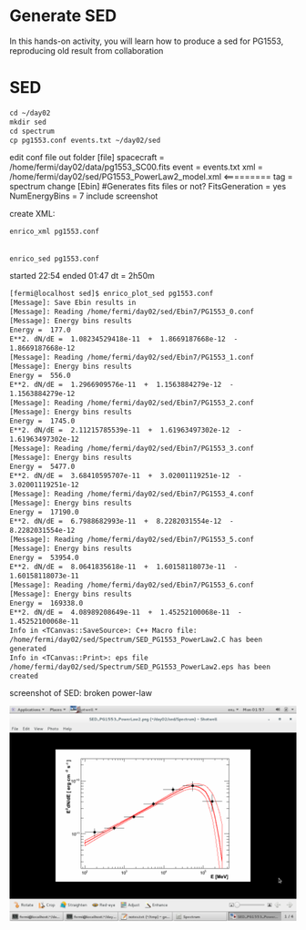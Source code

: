 Generate SED
==============

In this hands-on activity, you will learn how to produce a sed for PG1553, reproducing old result from collaboration


# SED

```shell
cd ~/day02
mkdir sed
cd spectrum
cp pg1553.conf events.txt ~/day02/sed
```

edit conf file
out folder
[file]
	spacecraft = /home/fermi/day02/data/pg1553_SC00.fits
	event = events.txt
	xml = /home/fermi/day02/sed/PG1553_PowerLaw2_model.xml <=========
	tag = spectrum
change [Ebin]
	#Generates fits files or not?
	FitsGeneration = yes
	NumEnergyBins = 7
include screenshot

create XML:

    enrico_xml pg1553.conf 


    enrico_sed pg1553.conf

started 22:54
ended 01:47
dt = 2h50m

```
[fermi@localhost sed]$ enrico_plot_sed pg1553.conf 
[Message]: Save Ebin results in 
[Message]: Reading /home/fermi/day02/sed/Ebin7/PG1553_0.conf
[Message]: Energy bins results
Energy =  177.0
E**2. dN/dE =  1.08234529418e-11  +  1.8669187668e-12  -  1.8669187668e-12
[Message]: Reading /home/fermi/day02/sed/Ebin7/PG1553_1.conf
[Message]: Energy bins results
Energy =  556.0
E**2. dN/dE =  1.2966909576e-11  +  1.1563884279e-12  -  1.1563884279e-12
[Message]: Reading /home/fermi/day02/sed/Ebin7/PG1553_2.conf
[Message]: Energy bins results
Energy =  1745.0
E**2. dN/dE =  2.11215785539e-11  +  1.61963497302e-12  -  1.61963497302e-12
[Message]: Reading /home/fermi/day02/sed/Ebin7/PG1553_3.conf
[Message]: Energy bins results
Energy =  5477.0
E**2. dN/dE =  3.68410595707e-11  +  3.02001119251e-12  -  3.02001119251e-12
[Message]: Reading /home/fermi/day02/sed/Ebin7/PG1553_4.conf
[Message]: Energy bins results
Energy =  17190.0
E**2. dN/dE =  6.7988682993e-11  +  8.2282031554e-12  -  8.2282031554e-12
[Message]: Reading /home/fermi/day02/sed/Ebin7/PG1553_5.conf
[Message]: Energy bins results
Energy =  53954.0
E**2. dN/dE =  8.0641835618e-11  +  1.60158118073e-11  -  1.60158118073e-11
[Message]: Reading /home/fermi/day02/sed/Ebin7/PG1553_6.conf
[Message]: Energy bins results
Energy =  169338.0
E**2. dN/dE =  4.08989208649e-11  +  1.45252100068e-11  -  1.45252100068e-11
Info in <TCanvas::SaveSource>: C++ Macro file: /home/fermi/day02/sed/Spectrum/SED_PG1553_PowerLaw2.C has been generated
Info in <TCanvas::Print>: eps file /home/fermi/day02/sed/Spectrum/SED_PG1553_PowerLaw2.eps has been created
```

screenshot of SED: broken power-law

![](./figures/sed.png)


